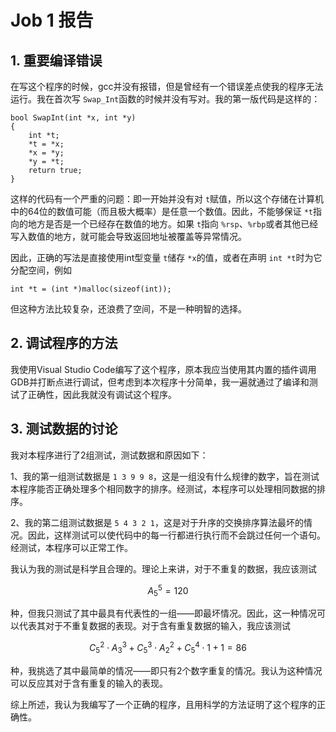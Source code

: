 # Job 1 报告

## 1. 重要编译错误

在写这个程序的时候，gcc并没有报错，但是曾经有一个错误差点使我的程序无法运行。我在首次写 `Swap_Int`函数的时候并没有写对。我的第一版代码是这样的：

```
bool SwapInt(int *x, int *y)
{
	int *t;
	*t = *x;
	*x = *y;
	*y = *t;
	return true;
}
```

这样的代码有一个严重的问题：即一开始并没有对 `t`赋值，所以这个存储在计算机中的64位的数值可能（而且极大概率）是任意一个数值。因此，不能够保证 `*t`指向的地方是否是一个已经存在数值的地方。如果 `t`指向 `%rsp`、`%rbp`或者其他已经写入数值的地方，就可能会导致返回地址被覆盖等异常情况。

因此，正确的写法是直接使用int型变量 `t`储存 `*x`的值，或者在声明 `int *t`时为它分配空间，例如

```
int *t = (int *)malloc(sizeof(int));
```

但这种方法比较复杂，还浪费了空间，不是一种明智的选择。

## 2. 调试程序的方法

我使用Visual Studio Code编写了这个程序，原本我应当使用其内置的插件调用GDB并打断点进行调试，但考虑到本次程序十分简单，我一遍就通过了编译和测试了正确性，因此我就没有调试这个程序。

## 3. 测试数据的讨论

我对本程序进行了2组测试，测试数据和原因如下：

1、我的第一组测试数据是 `1 3 9 9 8`，这是一组没有什么规律的数字，旨在测试本程序能否正确处理多个相同数字的排序。经测试，本程序可以处理相同数据的排序。

2、我的第二组测试数据是 `5 4 3 2 1`，这是对于升序的交换排序算法最坏的情况。因此，这样测试可以使代码中的每一行都进行执行而不会跳过任何一个语句。经测试，本程序可以正常工作。

我认为我的测试是科学且合理的。理论上来讲，对于不重复的数据，我应该测试

$$
A_5^5 = 120
$$

种，但我只测试了其中最具有代表性的一组——即最坏情况。因此，这一种情况可以代表其对于不重复数据的表现。对于含有重复数据的输入，我应该测试

$$
C_5^2\cdot A_3^3+C_5^3\cdot A_2^2+C_5^4\cdot1+1=86
$$

种，我挑选了其中最简单的情况——即只有2个数字重复的情况。我认为这种情况可以反应其对于含有重复的输入的表现。

综上所述，我认为我编写了一个正确的程序，且用科学的方法证明了这个程序的正确性。

